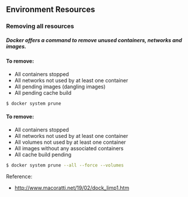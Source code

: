 ## Environment Resources

### Removing all resources

##### Docker offers a command to remove unused containers, networks and images.

#### To remove:
- All containers stopped
- All networks not used by at least one container
- All pending images (dangling images)
- All pending cache build

```bash
$ docker system prune
```

#### To remove:
- All containers stopped
- All networks not used by at least one container
- All volumes not used by at least one container
- All images without any associated containers
- All cache build pending

```bash
$ docker system prune --all --force --volumes
```

Reference:

- http://www.macoratti.net/19/02/dock_limp1.htm
